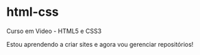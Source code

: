 # html-css
 Curso em Video - HTML5 e CSS3

 Estou aprendendo a criar sites e agora vou gerenciar repositórios!
